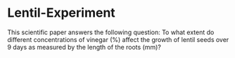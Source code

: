 # Lentil-Experiment
This scientific paper answers the following question: To what extent do different concentrations of vinegar (%) affect the growth of lentil seeds over 9 days as measured by the length of the roots (mm)?
